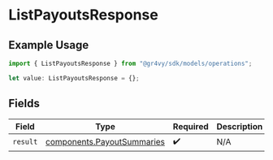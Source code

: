 # ListPayoutsResponse

## Example Usage

```typescript
import { ListPayoutsResponse } from "@gr4vy/sdk/models/operations";

let value: ListPayoutsResponse = {};
```

## Fields

| Field                                                                    | Type                                                                     | Required                                                                 | Description                                                              |
| ------------------------------------------------------------------------ | ------------------------------------------------------------------------ | ------------------------------------------------------------------------ | ------------------------------------------------------------------------ |
| `result`                                                                 | [components.PayoutSummaries](../../models/components/payoutsummaries.md) | :heavy_check_mark:                                                       | N/A                                                                      |